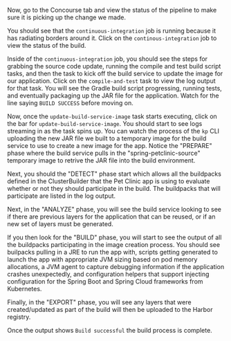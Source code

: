Now, go to the Concourse tab and view the status of the pipeline to make sure it is picking up the change we made.

You should see that the `continuous-integration` job is running because it has radiating borders around it.  Click on the `continous-integration` job to view the status of the build.

Inside of the `continuous-integration` job, you should see the steps for grabbing the source code update, running the compile and test build script tasks, and then the task to kick off the build service to update the image for our application.  Click on the `compile-and-test` task to view the log output for that task.  You will see the Gradle build script progressing, running tests, and eventually packaging up the JAR file for the application.  Watch for the line saying `BUILD SUCCESS` before moving on.

Now, once the `update-build-service-image` task starts executing, click on the bar for `update-build-service-image`.  You should start to see logs streaming in as the task spins up.  You can watch the process of the `kp` CLI uploading the new JAR file we built to a temporary image for the build service to use to create a new image for the app.  Notice the "PREPARE" phase where the build service pulls in the "spring-petclinic-source" temporary image to retrive the JAR file into the build environment.

Next, you should the "DETECT" phase start which allows all the buildpacks defined in the ClusterBuilder that the Pet Clinic app is using to evaluate whether or not they should participate in the build.  The buildpacks that will participate are listed in the log output.

Next, in the "ANALYZE" phase, you will see the build service looking to see if there are previous layers for the application that can be reused, or if an new set of layers must be generated.

If you then look for the "BUILD" phase, you will start to see the output of all the buildpacks participating in the image creation process.  You should see builpacks pulling in a JRE to run the app with, scripts getting generated to launch the app with appropriate JVM sizing based on pod memory allocations, a JVM agent to capture debugging information if the application crashes unexpectedly, and configuration helpers that support injecting configuration for the Spring Boot and Spring Cloud frameworks from Kubernetes.

Finally, in the "EXPORT" phase, you will see any layers that were created/updated as part of the build will then be uploaded to the Harbor registry.

Once the output shows `Build successful` the build process is complete.